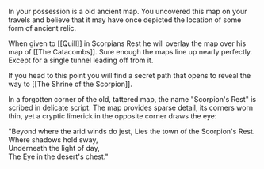 In your possession is a old ancient map. You uncovered this map on your travels and believe that it may have once depicted the location of some form of ancient relic.

When given to [[Quill]] in Scorpians Rest he will overlay the map over his map of [[The Catacombs]]. Sure enough the maps line up nearly perfectly. Except for a single tunnel leading off from it.

If you head to this point you will find a secret path that opens to reveal the way to [[The Shrine of the Scorpion]].

In a forgotten corner of the old, tattered map, the name "Scorpion's Rest" is scribed in delicate script. The map provides sparse detail, its corners worn thin, yet a cryptic limerick in the opposite corner draws the eye:

"Beyond where the arid winds do jest,
Lies the town of the Scorpion's Rest.  
Where shadows hold sway,  
Underneath the light of day,  
The Eye in the desert's chest."